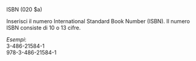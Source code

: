 ISBN (020 $a)

 Inserisci il numero International Standard Book Number (ISBN). Il numero ISBN consiste di 10 o 13 cifre.  
  
_Esempi_:  
3-486-21584-1  
978-3-486-21584-1&nbsp;